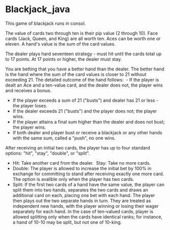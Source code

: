 # Blackjack_java

This game of blackjack runs in consol.

The value of cards two through ten is their pip value (2 through 10). Face cards (Jack, Queen, and King) are all worth ten. Aces can be worth one or eleven. A hand's value is the sum of the card values.

The dealer plays hard seventeen strategy - must hit until the cards total up to 17 points. At 17 points or higher, the dealer must stay.

You are betting that you have a better hand than the dealer. The better hand is the hand where the sum of the card values is closer to 21 without exceeding 21. The detailed outcome of the hand follows:
 - If the player is dealt an Ace and a ten-value card, and the dealer does not, the player wins and receives a bonus. 
 - If the player exceeds a sum of 21 ("busts") and dealer has 21 or less - the player loses. 
 - If the dealer exceeds 21 ("busts") and the player does not; the player wins. 
 - If the player attains a final sum higher than the dealer and does not bust; the player wins. 
 - If both dealer and player bust or receive a blackjack or any other hands with the same sum, called a "push", no one wins. 
 
 After receiving an initial two cards, the player has up to four standard options: "hit", "stay", "double", or "split".  
 - Hit: Take another card from the dealer.  Stay: Take no more cards.  
 - Double: The player is allowed to increase the initial bet by 100% in exchange for committing to stand after receiving exactly one more card. The option is avalible only when the player has two cards.  
 - Split: If the first two cards of a hand have the same value, the player can split them into two hands, separates the two cards and draws an additional card on each, placing one bet with each hand. The player then plays out the two separate hands in turn. They are treated as independent new hands, with the player winning or losing their wager separately for each hand. In the case of ten-valued cards, player is allowed splitting only when the cards have identical ranks; for instance, a hand of 10-10 may be split, but not one of 10-king.
